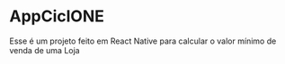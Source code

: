 # AppCiclONE
Esse é um projeto feito em React Native para calcular o valor mínimo de venda de uma Loja
